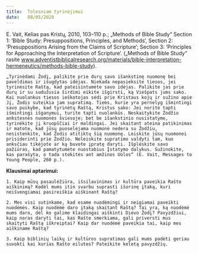 ```yaml
---
title:  Tolesniam tyrinėjimui
date:   08/05/2020
---
```


E. Vait, Kelias pas Kristų, 2010, 103–110 p.; „Methods of Bible Study“ Section 1: ‘Bible Study: Presuppositions, Principles, and Methods‘, Section 2: ‘Presuppositions Arising from the Claims of Scripture‘; Section 3: ‘Principles for Approaching the Interpretation of Scripture‘. („Methods of Bible Study“ rasite www.adventistbiblicalresearch.org/materials/bible-interpretation-hermeneutics/methods-bible-study).

`„Tyrinėdami Žodį, palikite prie durų savo išankstinę nuomonę bei paveldimas ir išugdytas idėjas. Niekada nepasieksite tiesos, jei tyrinėsite Raštą, kad pateisintumėte savo idėjas. Palikite jas prie durų ir su sudužusia širdimi eikite išgirsti, ką Viešpats jums sako. Kai nuolankus tiesos ieškotojas sėdi prie Kristaus kojų ir sužino apie Jį, Žodis suteikia jam supratimą. Tiems, kurie yra pernelyg išmintingi savo puikybe, kad tyrinėtų Raštą, Kristus sako: Jei norite tapti išmintingi išganymui, turite tapti nuolankūs. Neskaitykite Žodžio ankstesnės nuomonės šviesoje; bet be išankstinio nusistatymo, tyrinėkite jį kruopščiai ir maldingai. Jei skaitant ateina patikinimas ir matote, kad jūsų puoselėjama nuomonė nedera su Žodžiu, nesistenkite, kad Žodis atitiktų šią nuomonę. Leiskite jūsų nuomonei prisiderinti prie Žodžio. Neleiskite supratimo valdyti tam, kuo anksčiau tikėjote ar ką buvote įpratę daryti. Išplėskite savo pažiūras, kad pamatytumėte nuostabius Įstatymo dalykus. Sužinokite, kas parašyta, o tada stokitės ant amžinos Uolos“ (E. Vait, Messages to Young People, 260 p.).`

**Klausimai aptarimui:**

`1. Kaip mūsų pasaulėžiūra, išsilavinimas ir kultūra paveikia Rašto aiškinimą? Kodėl mums itin svarbu suprasti išorinę įtaką, kuri neišvengiamai pasireiškia aiškinant Raštą?`

`2. Mes visi sutinkame, kad esame nuodėmingi ir neigiamai paveikti nuodėmės. Kaip nuodėmė daro įtaką skaitant Raštą? Tai yra, ką nuodėmė mums daro, dėl ko galime klaidingai aiškinti Dievo Žodį? Pavyzdžiui, kaip noras daryti tai, kas Rašte smerkiama, gali priversti mus skaityti Raštą iškreiptai? Kaip dar nuodėmė paveikia tai, kaip mes aiškiname Raštą?`

`3. Kaip biblinių laikų ir kultūros supratimas gali mums padėti geriau suvokti kai kurias Rašto eilutes? Pateikite keletą pavyzdžių.`
